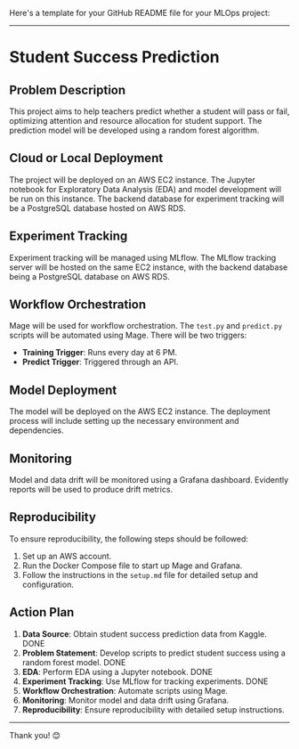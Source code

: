 Here's a template for your GitHub README file for your MLOps project:

---

# Student Success Prediction

## Problem Description
This project aims to help teachers predict whether a student will pass or fail, optimizing attention and resource allocation for student support. The prediction model will be developed using a random forest algorithm.

## Cloud or Local Deployment
The project will be deployed on an AWS EC2 instance. The Jupyter notebook for Exploratory Data Analysis (EDA) and model development will be run on this instance. The backend database for experiment tracking will be a PostgreSQL database hosted on AWS RDS.

## Experiment Tracking
Experiment tracking will be managed using MLflow. The MLflow tracking server will be hosted on the same EC2 instance, with the backend database being a PostgreSQL database on AWS RDS.

## Workflow Orchestration
Mage will be used for workflow orchestration. The `test.py` and `predict.py` scripts will be automated using Mage. There will be two triggers:
- **Training Trigger**: Runs every day at 6 PM.
- **Predict Trigger**: Triggered through an API.

## Model Deployment
The model will be deployed on the AWS EC2 instance. The deployment process will include setting up the necessary environment and dependencies.

## Monitoring
Model and data drift will be monitored using a Grafana dashboard. Evidently reports will be used to produce drift metrics.

## Reproducibility
To ensure reproducibility, the following steps should be followed:
1. Set up an AWS account.
2. Run the Docker Compose file to start up Mage and Grafana.
3. Follow the instructions in the `setup.md` file for detailed setup and configuration.

## Action Plan
1. **Data Source**: Obtain student success prediction data from Kaggle. DONE 
2. **Problem Statement**: Develop scripts to predict student success using a random forest model. DONE
3. **EDA**: Perform EDA using a Jupyter notebook. DONE
4. **Experiment Tracking**: Use MLflow for tracking experiments. DONE
5. **Workflow Orchestration**: Automate scripts using Mage. 
6. **Monitoring**: Monitor model and data drift using Grafana.
7. **Reproducibility**: Ensure reproducibility with detailed setup instructions.

---

Thank you! 😊
